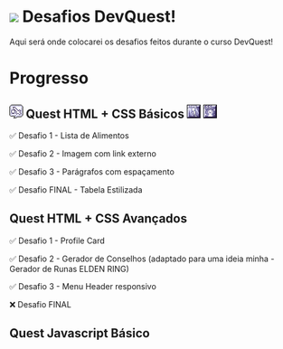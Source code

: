 # <img src="src/img/Perícia_em_Montaria.png" width=50> Desafios DevQuest!

 Aqui será onde colocarei os desafios feitos durante o curso DevQuest!

# Progresso
## <img src="src/img/23.png" alt="fight skull with sword"> Quest HTML + CSS Básicos <img src="src/img/htmlicon.png" alt="html skill icon"> <img src="src/img/cssicon.png" alt="css skill icon">

✅ Desafio 1 - Lista de Alimentos

✅ Desafio 2 - Imagem com link externo

✅ Desafio 3 - Parágrafos com espaçamento

✅ Desafio FINAL - Tabela Estilizada

## Quest HTML + CSS Avançados

✅ Desafio 1 - Profile Card

✅ Desafio 2 - Gerador de Conselhos (adaptado para uma ideia minha - Gerador de Runas ELDEN RING)

✅ Desafio 3 - Menu Header responsivo

❌ Desafio FINAL

## Quest Javascript Básico

## 
